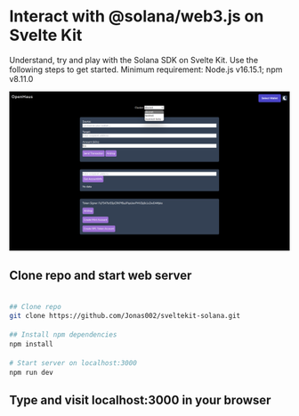 # Interact with @solana/web3.js on Svelte Kit

Understand, try and play with the Solana SDK on Svelte Kit. Use the following steps to get started.
Minimum requirement: Node.js v16.15.1; npm v8.11.0


![alt text](https://github.com/Jonas002/images/blob/main/svelte-kit-solana-app.png?raw=true)


## Clone repo and start web server

```bash

## Clone repo
git clone https://github.com/Jonas002/sveltekit-solana.git

## Install npm dependencies
npm install

# Start server on localhost:3000
npm run dev 

```

## Type and visit localhost:3000 in your browser
